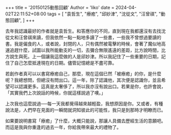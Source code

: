 +++
title = '20150125動態回顧'
Author = 'liko'
date = 2024-04-02T22:11:52+08:00
tags = [
    "袁哲生",
    "療癒",
    "邱妙津",
    "沈從文",
    "汪曾祺",
    "動態回顧",
]
+++


去年我認識最好的作者就是袁哲生。和答應你的不同，直到現在我都還沒有去找沈從文和汪曾祺來讀，但我依然一點一點地多讀了一些書，一些我不曾想過要讀的書。我是偏食的人，或者說，封閉的人，只有偶然被電擊的時候，會著了魔似地高速追趕什麼，試圖以我所能動支的一切，去彌合無限遙遠的差距，比方說時間，比方說生與死。上一個讓我這麼做的人是邱妙津。所以我記住了一些重要的日期，記住了自己怎麼抵達現在的日期。儘管記憶總是不盡可靠。

若創作者真可以以書寫療癒自己，那麼，現在這個已然「被療癒」的你，是什麼呢？我總想問，但總沒有問出口。這一年，除了認識他，其次便是認識你，並且希望可以認識更多。這真是太奢侈了，所以我亦沒有說出口。若果是你，也許會說，「其實我們上次說話的時候，你就這樣說過了噢。」

上次我也這麼說過──每一天我都覺得越來越輕盈，我想原因是你。又或者，有種說法是，人們早在見面的一瞬間就洞知彼此的可能性，我只是到那時才明瞭而已。

如果要說明書寫「療癒」了什麼，大概只能說，那讓人具備去歷經生活的意願吧。而這是我與你重逢的過去一年，你給我帶來最大的禮物了。
